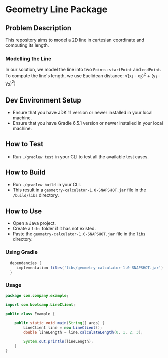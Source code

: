 # Geometry Line Package

## Problem Description
This repository aims to model a 2D line in cartesian coordinate and computing its length.

### Modelling the Line
In our solution, we model the line into two `Points`: `startPoint` and `endPoint`. To compute the line's length,
we use Euclidean distance: &#8730;(x<sub>1</sub> - x<sub>2</sub>)<sup>2</sup> + (y<sub>1</sub> - y<sub>2</sub>)<sup>2</sup>)

## Dev Environment Setup
- Ensure that you have JDK 11 version or newer installed in your local machine.
- Ensure that you have Gradle 6.5.1 version or newer installed in your local machine.

## How to Test
- Run `./gradlew test` in your CLI to test all the available test cases.

## How to Build
- Run `./gradlew build` in your CLI.
- This result in a ```geometry-calculator-1.0-SNAPSHOT.jar``` file in the ```/build/libs``` directory.

## How to Use
- Open a Java project.
- Create a ```libs``` folder if it has not existed. 
- Paste the ```geometry-calculator-1.0-SNAPSHOT.jar``` file in the ```libs``` directory.

### Using Gradle
```groovy
  dependencies {
     implementation files('libs/geometry-calculator-1.0-SNAPSHOT.jar')
  }
```

### Usage
```java
package com.company.example;

import com.bootcamp.LineClient;

public class Example {

    public static void main(String[] args) {
        LineClient line = new LineClient();
        double lineLength = line.calculateLength(0, 1, 2, 3);

        System.out.println(lineLength);
    }
}
```
